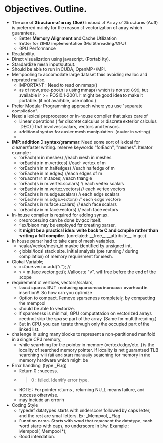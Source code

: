 # Objectives. Outline.

  * The use of **Structure of array (SoA)** instead of Array of Structures (AoS) is preferred mainly for the reason of vectorization of array which guarantees.
    * Better **Memory Alignment** and Cache Utilization
    * Better for SIMD implementation (Multithreading/GPU)
    * GPU Performance
  * Readability.
  * Direct visualization using javascript. (Portability).
  * Standardize mesh input/output.
  * Should be able to run in CUDA, OpenMP+/MPI.
  * Mempooling to accomodate large dataset thus avoiding realloc and repeated malloc.
    * IMPORTANT : Need to read on mmap()
    * as of now, tree-pool.h is using mmap() which is not std C99, but available in >= POSIX.1-2001.
 It might be good idea to make it portable. (if not available, use malloc.)
  * Prefer Modular Programming approach where you use "separate compilation". 
  * Need a lexical preprocessor or in-house compiler that takes care of
    * Linear operations ( for discrete calculus or discrete exterior calculus (DEC) ) that involves scalars, vectors and tensors. 
    * additional syntax for easier mesh manipulation. (easier in writing)
    * 
  * **IMP: addition C syntax/grammar**: Need some sort of lexical for cleaner/faster writing. reserve keywords "forEach", "meshes".  Iterator example :
    * forEach(m in meshes) //each mesh in meshes
    * forEach(p in m.vertices)  //each vertex of m
    * forEach(h in m.halfedges) //each halfedge of m
    * forEach(e in m.edges) //each edges of m
    * forEach(f in m.faces) //each triangle
    * forEach(s in m.vertex.scalars) // each vertex scalars
    * forEach(v in m.vertex.vectors) // each vertex vectors 
    * forEach(s in m.edge.scalars) // each edge scalars
    * forEach(v in m.edge.vectors) // each edge vectors 
    * forEach(s in m.face.scalars) // each face scalars
    * forEach(v in m.face.vectors) // each face vectors 
  * In-house compiler is required for adding syntax.
    * preprocessing can be done by gcc itself.
    * flex/bison may be employed for creating parser.
    * **It might be a practical idea: write back to C and compile rather than writing a full compiler**. (unrelated: \_\_free\_\_ \_\_attribute\_\_ in gcc)
  * In house parser had to take care of mesh variables.
    * scalar/vector/mesh\_id maybe identified by unsigned int,
    * globlal/local stack size. Initial analysis (pre running / during compilation)  of memory requirement for mesh.
  * Global Variable;
    * m.face.vector.add("c"); // 
    * v = m.face.vector.get(); //allocate "v". will free before the end of the scope
  * requirement of vertices, vectors/scalars, 
    * Least sparse. BUT : reducing sparseness increases overhead in insertion!!. So how can you optimize
    * Option to compact. Remove sparseness completely, by compacting the mempool
    * should be able to vectorize. 
    * If sparseness is minimal, GPU computatation on vectorized arrays neednot skip the sparse part of the array.
         (Same for multithreading.)
    * But in CPU, you can  iterate through only the occupied part of the linked list.
  * challenge in using many blocks to represent a non-partitioned manifold in a single CPU memory, 
    * while searching for the pointer in memory (vertex/edge/etc..) is the locality of searched memory pointer. If locality is not guaranteed TLB searching will fail and start manually searching for memory in the memory hardware which might be  
  * Error handling. (type \_Flag) 
    * Return 0 : success. 
    * > 0 : failed. Identify error type. 
    * NOTE : For pointer returns , returning NULL means failure, and success otherwise.
    * may include an error.h
  * Coding Style
    * typedef datatypes starts with underscore followed by caps letter, and the rest are small letters. Ex: \_Mempool, \_Flag
    * Function name. Starts with word that represent the datatype, each word starts with caps, no underscore in b/w. 
Example : Mempool(\_Mempool \*);
    * Good intendation. 
